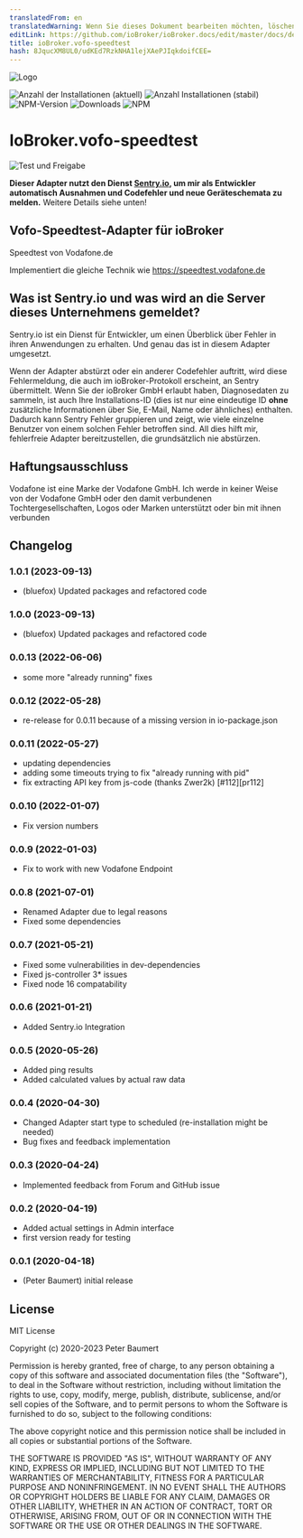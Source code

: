 ```yaml
---
translatedFrom: en
translatedWarning: Wenn Sie dieses Dokument bearbeiten möchten, löschen Sie bitte das Feld "translationsFrom". Andernfalls wird dieses Dokument automatisch erneut übersetzt
editLink: https://github.com/ioBroker/ioBroker.docs/edit/master/docs/de/adapterref/iobroker.vofo-speedtest/README.md
title: ioBroker.vofo-speedtest
hash: 8JqucXM8UL0/udKEd7RzkNHA1lejXAePJIqkdoifCEE=
---
```

![Logo](../../../en/adapterref/iobroker.vofo-speedtest/admin/vofo-speedtest.png)

![Anzahl der Installationen (aktuell)](http://iobroker.live/badges/vofo-speedtest-installed.svg)
![Anzahl Installationen (stabil)](http://iobroker.live/badges/vofo-speedtest-stable.svg)
![NPM-Version](http://img.shields.io/npm/v/iobroker.vofo-speedtest.svg)
![Downloads](https://img.shields.io/npm/dm/iobroker.vofo-speedtest.svg)
![NPM](https://nodei.co/npm/iobroker.vofo-speedtest.png?downloads=true)

# IoBroker.vofo-speedtest
![Test und Freigabe](https://github.com/peterbaumert/iobroker.vofo-speedtest/workflows/Test%20and%20Release/badge.svg)

**Dieser Adapter nutzt den Dienst [Sentry.io](https://sentry.io), um mir als Entwickler automatisch Ausnahmen und Codefehler und neue Geräteschemata zu melden.** Weitere Details siehe unten!

## Vofo-Speedtest-Adapter für ioBroker
Speedtest von Vodafone.de

Implementiert die gleiche Technik wie https://speedtest.vodafone.de

## Was ist Sentry.io und was wird an die Server dieses Unternehmens gemeldet?
Sentry.io ist ein Dienst für Entwickler, um einen Überblick über Fehler in ihren Anwendungen zu erhalten. Und genau das ist in diesem Adapter umgesetzt.

Wenn der Adapter abstürzt oder ein anderer Codefehler auftritt, wird diese Fehlermeldung, die auch im ioBroker-Protokoll erscheint, an Sentry übermittelt.
Wenn Sie der ioBroker GmbH erlaubt haben, Diagnosedaten zu sammeln, ist auch Ihre Installations-ID (dies ist nur eine eindeutige ID **ohne** zusätzliche Informationen über Sie, E-Mail, Name oder ähnliches) enthalten.
Dadurch kann Sentry Fehler gruppieren und zeigt, wie viele einzelne Benutzer von einem solchen Fehler betroffen sind. All dies hilft mir, fehlerfreie Adapter bereitzustellen, die grundsätzlich nie abstürzen.

## Haftungsausschluss
Vodafone ist eine Marke der Vodafone GmbH. Ich werde in keiner Weise von der Vodafone GmbH oder den damit verbundenen Tochtergesellschaften, Logos oder Marken unterstützt oder bin mit ihnen verbunden

## Changelog
<!--
	Placeholder for the next version (at the beginning of the line):
	### **WORK IN PROGRESS**
-->
### 1.0.1 (2023-09-13)
* (bluefox) Updated packages and refactored code

### 1.0.0 (2023-09-13)
* (bluefox) Updated packages and refactored code

### 0.0.13 (2022-06-06)
* some more "already running" fixes

### 0.0.12 (2022-05-28)
* re-release for 0.0.11 because of a missing version in io-package.json

### 0.0.11 (2022-05-27)
* updating dependencies
* adding some timeouts trying to fix "already running with pid"
* fix extracting API key from js-code (thanks Zwer2k) [#112][pr112]

### 0.0.10 (2022-01-07)
* Fix version numbers

### 0.0.9 (2022-01-03)
* Fix to work with new Vodafone Endpoint

### 0.0.8 (2021-07-01)
* Renamed Adapter due to legal reasons
* Fixed some dependencies

### 0.0.7 (2021-05-21)
* Fixed some vulnerabilities in dev-dependencies
* Fixed js-controller 3* issues
* Fixed node 16 compatability

### 0.0.6 (2021-01-21)
* Added Sentry.io Integration

### 0.0.5 (2020-05-26)
* Added ping results
* Added calculated values by actual raw data

### 0.0.4 (2020-04-30)
* Changed Adapter start type to scheduled (re-installation might be needed)
* Bug fixes and feedback implementation

### 0.0.3 (2020-04-24)
* Implemented feedback from Forum and GitHub issue

### 0.0.2 (2020-04-19)
* Added actual settings in Admin interface
* first version ready for testing

### 0.0.1 (2020-04-18)
* (Peter Baumert) initial release

## License
MIT License

Copyright (c) 2020-2023 Peter Baumert

Permission is hereby granted, free of charge, to any person obtaining a copy
of this software and associated documentation files (the "Software"), to deal
in the Software without restriction, including without limitation the rights
to use, copy, modify, merge, publish, distribute, sublicense, and/or sell
copies of the Software, and to permit persons to whom the Software is
furnished to do so, subject to the following conditions:

The above copyright notice and this permission notice shall be included in all
copies or substantial portions of the Software.

THE SOFTWARE IS PROVIDED "AS IS", WITHOUT WARRANTY OF ANY KIND, EXPRESS OR
IMPLIED, INCLUDING BUT NOT LIMITED TO THE WARRANTIES OF MERCHANTABILITY,
FITNESS FOR A PARTICULAR PURPOSE AND NONINFRINGEMENT. IN NO EVENT SHALL THE
AUTHORS OR COPYRIGHT HOLDERS BE LIABLE FOR ANY CLAIM, DAMAGES OR OTHER
LIABILITY, WHETHER IN AN ACTION OF CONTRACT, TORT OR OTHERWISE, ARISING FROM,
OUT OF OR IN CONNECTION WITH THE SOFTWARE OR THE USE OR OTHER DEALINGS IN THE
SOFTWARE.